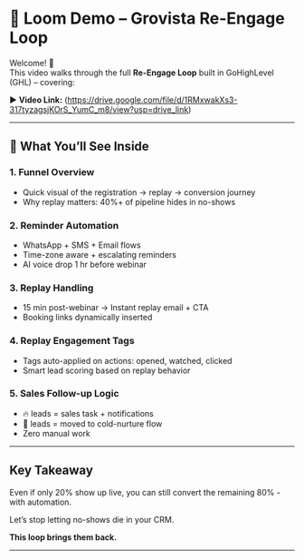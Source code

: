 # 🎥 Loom Demo – Grovista Re-Engage Loop

Welcome! 👋  
This video walks through the full **Re-Engage Loop** built in GoHighLevel (GHL) – covering:

▶️ **Video Link:** (https://drive.google.com/file/d/1RMxwakXs3-317tyzagsjKOrS_YumC_m8/view?usp=drive_link)

---

## 🧭 What You’ll See Inside

### 1. Funnel Overview
- Quick visual of the registration → replay → conversion journey
- Why replay matters: 40%+ of pipeline hides in no-shows

### 2. Reminder Automation
- WhatsApp + SMS + Email flows
- Time-zone aware + escalating reminders
- AI voice drop 1 hr before webinar

### 3. Replay Handling
- 15 min post-webinar → Instant replay email + CTA
- Booking links dynamically inserted

### 4. Replay Engagement Tags
- Tags auto-applied on actions: opened, watched, clicked
- Smart lead scoring based on replay behavior

### 5. Sales Follow-up Logic
- 🔥 leads = sales task + notifications
- 🧊 leads = moved to cold-nurture flow
- Zero manual work

---

## Key Takeaway

Even if only 20% show up live, you can still convert the remaining 80% - with automation.

Let’s stop letting no-shows die in your CRM.  

**This loop brings them back.**

---
